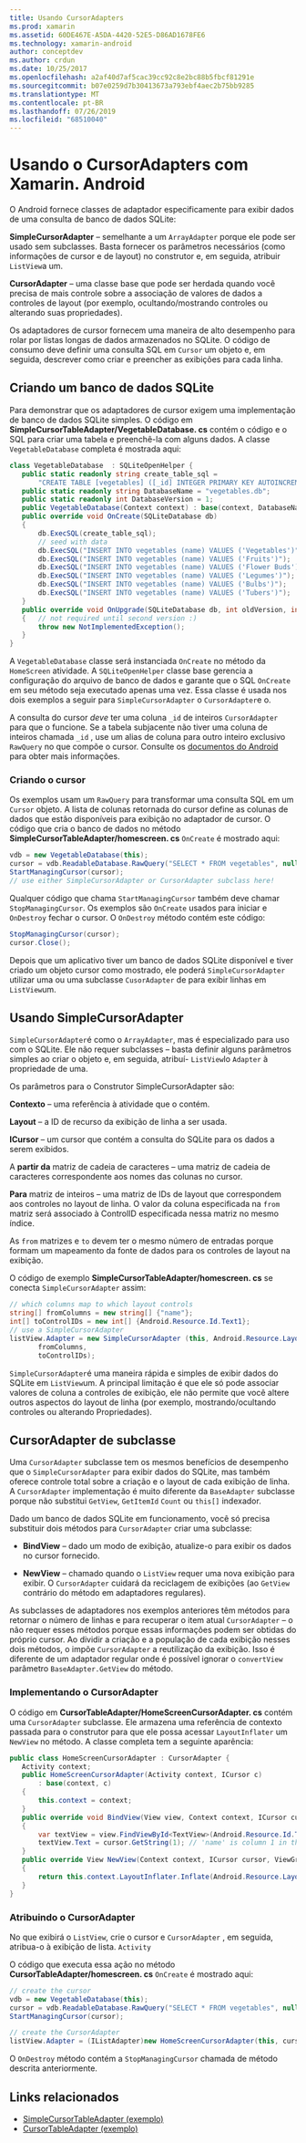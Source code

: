 ```yaml
---
title: Usando CursorAdapters
ms.prod: xamarin
ms.assetid: 60DE467E-A5DA-4420-52E5-D86AD1678FE6
ms.technology: xamarin-android
author: conceptdev
ms.author: crdun
ms.date: 10/25/2017
ms.openlocfilehash: a2af40d7af5cac39cc92c8e2bc88b5fbcf81291e
ms.sourcegitcommit: b07e0259d7b30413673a793ebf4aec2b75bb9285
ms.translationtype: MT
ms.contentlocale: pt-BR
ms.lasthandoff: 07/26/2019
ms.locfileid: "68510040"
---
```

# <a name="using-cursoradapters-with-xamarinandroid"></a>Usando o CursorAdapters com Xamarin. Android

O Android fornece classes de adaptador especificamente para exibir dados de uma consulta de banco de dados SQLite:

 **SimpleCursorAdapter** – semelhante a um `ArrayAdapter` porque ele pode ser usado sem subclasses. Basta fornecer os parâmetros necessários (como informações de cursor e de layout) no construtor e, em seguida, atribuir `ListView`a um.

 **CursorAdapter** – uma classe base que pode ser herdada quando você precisa de mais controle sobre a associação de valores de dados a controles de layout (por exemplo, ocultando/mostrando controles ou alterando suas propriedades).

Os adaptadores de cursor fornecem uma maneira de alto desempenho para rolar por listas longas de dados armazenados no SQLite. O código de consumo deve definir uma consulta SQL em `Cursor` um objeto e, em seguida, descrever como criar e preencher as exibições para cada linha.


## <a name="creating-an-sqlite-database"></a>Criando um banco de dados SQLite

Para demonstrar que os adaptadores de cursor exigem uma implementação de banco de dados SQLite simples. O código em **SimpleCursorTableAdapter/VegetableDatabase. cs** contém o código e o SQL para criar uma tabela e preenchê-la com alguns dados.
A classe `VegetableDatabase` completa é mostrada aqui:

```csharp
class VegetableDatabase  : SQLiteOpenHelper {
   public static readonly string create_table_sql =
       "CREATE TABLE [vegetables] ([_id] INTEGER PRIMARY KEY AUTOINCREMENT NOT NULL UNIQUE, [name] TEXT NOT NULL UNIQUE)";
   public static readonly string DatabaseName = "vegetables.db";
   public static readonly int DatabaseVersion = 1;
   public VegetableDatabase(Context context) : base(context, DatabaseName, null, DatabaseVersion) { }
   public override void OnCreate(SQLiteDatabase db)
   {
       db.ExecSQL(create_table_sql);
       // seed with data
       db.ExecSQL("INSERT INTO vegetables (name) VALUES ('Vegetables')");
       db.ExecSQL("INSERT INTO vegetables (name) VALUES ('Fruits')");
       db.ExecSQL("INSERT INTO vegetables (name) VALUES ('Flower Buds')");
       db.ExecSQL("INSERT INTO vegetables (name) VALUES ('Legumes')");
       db.ExecSQL("INSERT INTO vegetables (name) VALUES ('Bulbs')");
       db.ExecSQL("INSERT INTO vegetables (name) VALUES ('Tubers')");
   }
   public override void OnUpgrade(SQLiteDatabase db, int oldVersion, int newVersion)
   {   // not required until second version :)
       throw new NotImplementedException();
   }
}
```

A `VegetableDatabase` classe será instanciada `OnCreate` no método da `HomeScreen` atividade. A `SQLiteOpenHelper` classe base gerencia a configuração do arquivo de banco de dados e garante que o SQL `OnCreate` em seu método seja executado apenas uma vez. Essa classe é usada nos dois exemplos a seguir para `SimpleCursorAdapter` o `CursorAdapter`e o.

A consulta do cursor *deve* ter uma coluna `_id` de inteiros `CursorAdapter` para que o funcione. Se a tabela subjacente não tiver uma coluna de inteiros chamada `_id` , use um alias de coluna para outro inteiro exclusivo `RawQuery` no que compõe o cursor. Consulte os [documentos do Android](xref:Android.Widget.CursorAdapter) para obter mais informações.


### <a name="creating-the-cursor"></a>Criando o cursor

Os exemplos usam um `RawQuery` para transformar uma consulta SQL em um `Cursor` objeto. A lista de colunas retornada do cursor define as colunas de dados que estão disponíveis para exibição no adaptador de cursor. O código que cria o banco de dados no método **SimpleCursorTableAdapter/homescreen. cs** `OnCreate` é mostrado aqui:

```csharp
vdb = new VegetableDatabase(this);
cursor = vdb.ReadableDatabase.RawQuery("SELECT * FROM vegetables", null); // cursor query
StartManagingCursor(cursor);
// use either SimpleCursorAdapter or CursorAdapter subclass here!
```

Qualquer código que chama `StartManagingCursor` também deve chamar `StopManagingCursor`. Os exemplos são `OnCreate` usados para iniciar e `OnDestroy` fechar o cursor. O `OnDestroy` método contém este código:

```csharp
StopManagingCursor(cursor);
cursor.Close();
```

Depois que um aplicativo tiver um banco de dados SQLite disponível e tiver criado um objeto cursor como mostrado, ele poderá `SimpleCursorAdapter` utilizar uma ou uma subclasse `CusorAdapter` de para exibir linhas em `ListView`um.


## <a name="using-simplecursoradapter"></a>Usando SimpleCursorAdapter

`SimpleCursorAdapter`é como o `ArrayAdapter`, mas é especializado para uso com o SQLite. Ele não requer subclasses – basta definir alguns parâmetros simples ao criar o objeto e, em seguida, atribuí- `ListView`lo `Adapter` à propriedade de uma.

Os parâmetros para o Construtor SimpleCursorAdapter são:

 **Contexto** – uma referência à atividade que o contém.

 **Layout** – a ID de recurso da exibição de linha a ser usada.

 **ICursor** – um cursor que contém a consulta do SQLite para os dados a serem exibidos.

 A **partir da** matriz de cadeia de caracteres – uma matriz de cadeia de caracteres correspondente aos nomes das colunas no cursor.

 **Para** matriz de inteiros – uma matriz de IDs de layout que correspondem aos controles no layout de linha. O valor da coluna especificada na `from` matriz será associado à ControlID especificada nessa matriz no mesmo índice.

As `from` matrizes e `to` devem ter o mesmo número de entradas porque formam um mapeamento da fonte de dados para os controles de layout na exibição.

O código de exemplo **SimpleCursorTableAdapter/homescreen. cs** se conecta `SimpleCursorAdapter` assim:

```csharp
// which columns map to which layout controls
string[] fromColumns = new string[] {"name"};
int[] toControlIDs = new int[] {Android.Resource.Id.Text1};
// use a SimpleCursorAdapter
listView.Adapter = new SimpleCursorAdapter (this, Android.Resource.Layout.SimpleListItem1, cursor,
       fromColumns,
       toControlIDs);
```

`SimpleCursorAdapter`é uma maneira rápida e simples de exibir dados do SQLite em `ListView`um. A principal limitação é que ele só pode associar valores de coluna a controles de exibição, ele não permite que você altere outros aspectos do layout de linha (por exemplo, mostrando/ocultando controles ou alterando Propriedades).


## <a name="subclassing-cursoradapter"></a>CursorAdapter de subclasse

Uma `CursorAdapter` subclasse tem os mesmos benefícios de desempenho que o `SimpleCursorAdapter` para exibir dados do SQLite, mas também oferece controle total sobre a criação e o layout de cada exibição de linha. A `CursorAdapter` implementação é muito diferente da `BaseAdapter` subclasse porque não substitui `GetView`, `GetItemId` `Count` ou `this[]` indexador.

Dado um banco de dados SQLite em funcionamento, você só precisa substituir dois métodos para `CursorAdapter` criar uma subclasse:

- **BindView** – dado um modo de exibição, atualize-o para exibir os dados no cursor fornecido.

- **NewView** – chamado quando o `ListView` requer uma nova exibição para exibir. O `CursorAdapter` cuidará da reciclagem de exibições (ao `GetView` contrário do método em adaptadores regulares).

As subclasses de adaptadores nos exemplos anteriores têm métodos para retornar o número de linhas e para recuperar o item atual `CursorAdapter` – o não requer esses métodos porque essas informações podem ser obtidas do próprio cursor. Ao dividir a criação e a população de cada exibição nesses dois métodos, o impõe `CursorAdapter` a reutilização da exibição. Isso é diferente de um adaptador regular onde é possível ignorar o `convertView` parâmetro `BaseAdapter.GetView` do método.


### <a name="implementing-the-cursoradapter"></a>Implementando o CursorAdapter

O código em **CursorTableAdapter/HomeScreenCursorAdapter. cs** contém uma `CursorAdapter` subclasse. Ele armazena uma referência de contexto passada para o construtor para que ele possa acessar `LayoutInflater` um `NewView` no método. A classe completa tem a seguinte aparência:

```csharp
public class HomeScreenCursorAdapter : CursorAdapter {
   Activity context;
   public HomeScreenCursorAdapter(Activity context, ICursor c)
       : base(context, c)
   {
       this.context = context;
   }
   public override void BindView(View view, Context context, ICursor cursor)
   {
       var textView = view.FindViewById<TextView>(Android.Resource.Id.Text1);
       textView.Text = cursor.GetString(1); // 'name' is column 1 in the cursor query
   }
   public override View NewView(Context context, ICursor cursor, ViewGroup parent)
   {
       return this.context.LayoutInflater.Inflate(Android.Resource.Layout.SimpleListItem1, parent, false);
   }
}
```


### <a name="assigning-the-cursoradapter"></a>Atribuindo o CursorAdapter

No que exibirá o `ListView`, crie o cursor e `CursorAdapter` , em seguida, atribua-o à exibição de lista. `Activity`

O código que executa essa ação no método **CursorTableAdapter/homescreen. cs** `OnCreate` é mostrado aqui:

```csharp
// create the cursor
vdb = new VegetableDatabase(this);
cursor = vdb.ReadableDatabase.RawQuery("SELECT * FROM vegetables", null);
StartManagingCursor(cursor);

// create the CursorAdapter
listView.Adapter = (IListAdapter)new HomeScreenCursorAdapter(this, cursor, false);
```

O `OnDestroy` método contém a `StopManagingCursor` chamada de método descrita anteriormente.



## <a name="related-links"></a>Links relacionados

- [SimpleCursorTableAdapter (exemplo)](https://developer.xamarin.com/samples/monodroid/SimpleCursorTableAdapter/)
- [CursorTableAdapter (exemplo)](https://developer.xamarin.com/samples/monodroid/CursorTableAdapter/)
